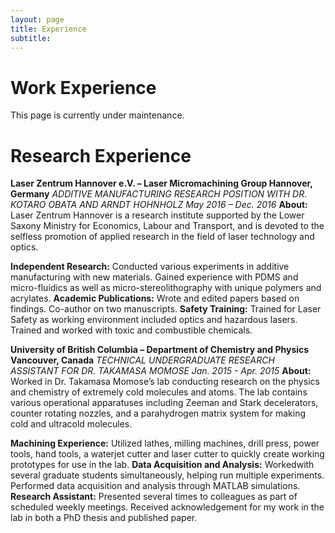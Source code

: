 ```yaml
---
layout: page
title: Experience
subtitle:
---
```


# **Work Experience**
This page is currently under maintenance.

# **Research Experience**

**Laser Zentrum Hannover e.V. – Laser Micromachining Group Hannover, Germany**
*ADDITIVE MANUFACTURING RESEARCH POSITION WITH DR. KOTARO OBATA AND ARNDT HOHNHOLZ May 2016 – Dec. 2016*
**About:** Laser Zentrum Hannover is a research institute supported by the Lower Saxony Ministry for Economics, Labour and Transport, and is devoted to the selfless promotion of applied research in the field of laser technology and optics.

**Independent Research:** Conducted various experiments in additive manufacturing with new materials. Gained experience with
PDMS and micro-fluidics as well as micro-stereolithography with unique polymers and acrylates.
**Academic Publications:** Wrote and edited papers based on findings. Co-author on two manuscripts.
**Safety Training:** Trained for Laser Safety as working environment included optics and hazardous lasers. Trained and worked with
toxic and combustible chemicals.

**University of British Columbia – Department of Chemistry and Physics Vancouver, Canada**
*TECHNICAL UNDERGRADUATE RESEARCH ASSISTANT FOR DR. TAKAMASA MOMOSE Jan. 2015 - Apr. 2015*
**About:** Worked in Dr. Takamasa Momose’s lab conducting research on the physics and chemistry of extremely cold molecules and
atoms. The lab contains various operational apparatuses including Zeeman and Stark decelerators, counter rotating nozzles, and a
parahydrogen matrix system for making cold and ultracold molecules.

**Machining Experience:** Utilized lathes, milling machines, drill press, power tools, hand tools, a waterjet cutter and laser cutter to
quickly create working prototypes for use in the lab.
**Data Acquisition and Analysis:** Workedwith several graduate students simultaneously, helping run multiple experiments. Performed
data acquisition and analysis through MATLAB simulations.
**Research Assistant:** Presented several times to colleagues as part of scheduled weekly meetings. Received acknowledgement for
my work in the lab in both a PhD thesis and published paper.
